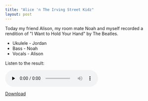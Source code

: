 ```yaml
---
title: "Alice 'n The Irving Street Kidz"
layout: post
---
```


Today my friend Alison, my room mate Noah and myself recorded a rendition of "I
Want to Hold Your Hand" by The Beatles.

- Ukulele - Jordan
- Bass - Noah
- Vocals - Alison

Listen to the result:

<audio id="wp_mep_28" src="/uploads/2009/05/i-wanna-hold-your-hand.mp3" type="audio/mp3"    controls="controls" preload="none"  ></audio>

<a href="/uploads/2009/05/i-wanna-hold-your-hand.mp3">Download</a>

